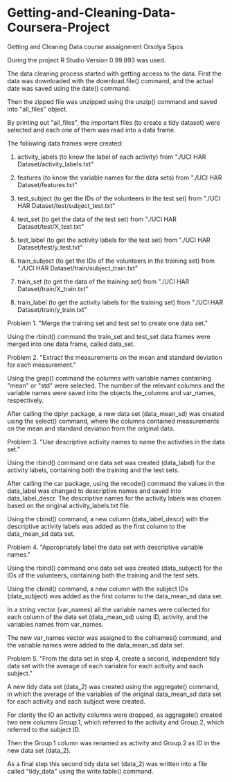 # Getting-and-Cleaning-Data-Coursera-Project
Getting and Cleaning Data course assaignment
Orsolya Sipos

During the project R Studio Version 0.99.893 was used.

The data cleaning process started with getting access to the data.
First the data was downloaded with the download.file() command, and the actual
date was saved using the date() command.

Then the zipped file was unzipped using the unzip() command and saved into
"all_files" object.

By printing out "all_files", the important files (to create a tidy dataset)
were selected and each one of them was read into a data frame.

The following data frames were created:
1. activity_labels (to know the label of each activity)
      from "./UCI HAR Dataset/activity_labels.txt"

2. features (to know the variable names for the data sets)
      from "./UCI HAR Dataset/features.txt"

3. test_subject (to get the IDs of the volunteers in the test set)
      from "./UCI HAR Dataset/test/subject_test.txt"

4. test_set (to get the data of the test set)
      from "./UCI HAR Dataset/test/X_test.txt"

5. test_label (to get the activity labels for the test set)
      from "./UCI HAR Dataset/test/y_test.txt"

6. train_subject (to get the IDs of the volunteers in the training set)
      from "./UCI HAR Dataset/train/subject_train.txt"

7. train_set (to get the data of the training set)
      from "./UCI HAR Dataset/train/X_train.txt"

8. train_label (to get the activity labels for the training set)
      from "./UCI HAR Dataset/train/y_train.txt"


Problem 1. "Merge the training set and test set to create one data set."

Using the rbind() command the train_set and test_set data frames were merged
into one data frame, called data_set.


Problem 2. "Extract the measurements on the mean and standard deviation for each
measurement."

Using the grep() command the columns with variable names containing "mean" or
"std" were selected. The number of the relevant columns and the variable names
were saved into the objects the_columns and var_names, respectively.

After calling the dplyr package, a new data set (data_mean_sd) was created using the select() command, where the columns contained measurements on the mean and standard deviation from the original data.


Problem 3. "Use descriptive activity names to name the activities in the data set."

Using the rbind() command one data set was created (data_label) for the activity labels, containing both the training and the test sets.

After calling the car package, using the recode() command the values in the data_label was changed to descriptive names and saved into data_label_descr. The descriptive names for the activity labels was chosen based on the original activity_labels.txt file.

Using the cbind() command, a new column (data_label_descr) with the descriptive activity labels was added as the first column to the data_mean_sd data set.


Problem 4. "Appropriately label the data set with descriptive variable names."

Using the rbind() command one data set was created (data_subject) for the IDs of the volunteers, containing both the training and the test sets.

Using the cbind() command, a new column with the subject IDs (data_subject) was added as the first column to the data_mean_sd data set.

In a string vector (var_names) all the variable names were collected for each column of the data set (data_mean_sd) using ID, activity, and the variables names from var_names.

The new var_names vector was assigned to the colnames() command, and the variable names were added to the data_mean_sd data set.


Problem 5. "From the data set in step 4, create a second, independent tidy data set
with the average of each variable for each activity and each subject."

A new tidy data set (data_2) was created using the aggregate() command, in which the average of the variables of the original data_mean_sd data set for each activity and each subject were created.

For clarity the ID an activity columns were dropped, as aggregate() created two new columns Group.1, which referred to the activity and Group.2, which referred to the subject ID.

Then the Group.1 column was renamed as activity and Group.2 as ID in the new data set (data_2).

As a final step this second tidy data set (data_2) was written into a file called "tidy_data" using the write.table() command.
